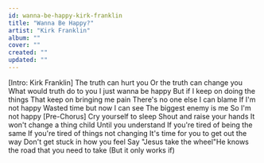 ```yaml
---
id: wanna-be-happy-kirk-franklin
title: "Wanna Be Happy?"
artist: "Kirk Franklin"
album: ""
cover: ""
created: ""
updated: ""
---
```


[Intro: Kirk Franklin]
The truth can hurt you
Or the truth can change you
What would truth do to you
I just wanna be happy
But if I keep on doing the things
That keep on bringing me pain
There's no one else I can blame
If I'm not happy
Wasted time but now I can see
The biggest enemy is me
So I'm not happy
[Pre-Chorus]
Cry yourself to sleep
Shout and raise your hands
It won't change a thing child
Until you understand
If you're tired of being the same
If you're tired of things not changing
It's time for you to get out the way
Don't get stuck in how you feel
Say "Jesus take the wheel"He knows the road that you need to take
(But it only works if)